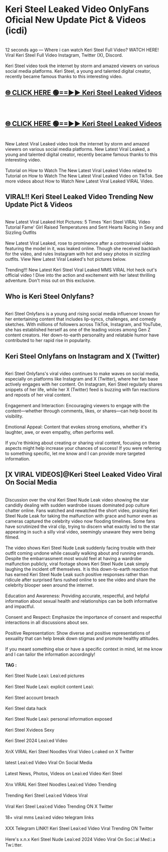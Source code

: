 # Keri Steel Leaked Video OnlyFans Oficial New Update Pict & Videos (icdi)
<br>
12 seconds ago — Where i can watch Keri Steel Full Video? WATCH HERE! Viral Keri Steel Full Video Instagram, Twitter (X), Discord.
<br><br>
Keri Steel video took the internet by storm and amazed viewers on various social media platforms. Keri Steel, a young and talented digital creator, recently became famous thanks to this interesting video.
<br>
<h2><a href="https://play.trustnlinepharmacy.us?title=Keri_Steel">🌐 CLICK HERE 🟢==►► Keri Steel Leaked Videos</a></h2>
<br>
<h2><a href="https://play.trustnlinepharmacy.us?title=Keri_Steel">🌐 CLICK HERE 🟢==►► Keri Steel Leaked Videos</a></h2>
<br>
New Latest Viral Leaked video took the internet by storm and amazed viewers on various social media platforms. New Latest Viral Leaked, a young and talented digital creator, recently became famous thanks to this interesting video.
<br><br>
Tutorial on How to Watch The New Latest Viral Leaked Video related to Tutorial on How to Watch The New Latest Viral Leaked Video on TikTok. See more videos about How to Watch New Latest Viral Leaked VIRAL Video.
<br>
<h2>VIRAL!! Keri Steel Leaked Video Trending New Update Pict & Videos</h2>
<br>
New Latest Viral Leaked Hot Pictures: 5 Times 'Keri Steel VIRAL Video Tutorial Fame' Girl Raised Temperatures and Sent Hearts Racing in Sexy and Sizzling Outfits
<br><br>
New Latest Viral Leaked, rose to prominence after a controversial video featuring the model in it, was leaked online. Though she received backlash for the video, and rules Instagram with hot and sexy photos in sizzling outfits. View New Latest Viral Leaked's hot pictures below.
<br><br>
Trending!!! New Latest Keri Steel Viral Leaked MMS VIRAL Hot heck out's official video ! Dive into the action and excitement with her latest thrilling adventure. Don't miss out on this exclusive.
<br>
<h2>Who is Keri Steel Onlyfans?</h2>
<br>
Keri Steel Onlyfans is a young and rising social media influencer known for her entertaining content that includes lip-syncs, challenges, and comedy sketches. With millions of followers across TikTok, Instagram, and YouTube, she has established herself as one of the leading voices among Gen Z content creators. Her down-to-earth personality and relatable humor have contributed to her rapid rise in popularity.
<br>
<h2>Keri Steel Onlyfans on Instagram and X (Twitter)</h2>
<br>
Keri Steel Onlyfans's viral video continues to make waves on social media, especially on platforms like Instagram and X (Twitter), where her fan base actively engages with her content. On Instagram, Keri Steel regularly shares snippets of her life, while her X (Twitter) feed is buzzing with fan reactions and reposts of her viral content.
<br><br>
Engagement and Interaction: Encouraging viewers to engage with the content—whether through comments, likes, or shares—can help boost its visibility.
<br><br>
Emotional Appeal: Content that evokes strong emotions, whether it's laughter, awe, or even empathy, often performs well.
<br><br>
If you're thinking about creating or sharing viral content, focusing on these aspects might help increase your chances of success! If you were referring to something specific, let me know and I can provide more targeted information.
<br>
<h2>[X VIRAL VIDEOS]@Keri Steel Leaked Video Viral On Social Media</h2>
<br>
Discussion over the viral Keri Steel Nude Leak video showing the star candidly dealing with sudden wardrobe issues dominated pop culture chatter online. Fans watched and rewatched the short video, praising Keri Steel Nude Leak for taking the malfunction with grace and humor even as cameras captured the celebrity video now flooding timelines. Some fans have scrutinized the viral clip, trying to discern what exactly led to the star appearing in such a silly viral video, seemingly unaware they were being filmed.
<br><br>
The video shows Keri Steel Nude Leak suddenly facing trouble with their outfit coming undone while casually walking about and running errands. Despite the embarrassment most would feel at having a wardrobe malfunction publicly, viral footage shows Keri Steel Nude Leak simply laughing the incident off themselves. It is this down-to-earth reaction that has earned Keri Steel Nude Leak such positive responses rather than ridicule after surprised fans rushed online to see the video and share the celebrity blooper seen around the internet.
<br><br>
Education and Awareness: Providing accurate, respectful, and helpful information about sexual health and relationships can be both informative and impactful.
<br><br>
Consent and Respect: Emphasize the importance of consent and respectful interactions in all discussions about sex.
<br><br>
Positive Representation: Show diverse and positive representations of sexuality that can help break down stigmas and promote healthy attitudes.
<br><br>
If you meant something else or have a specific context in mind, let me know and I can tailor the information accordingly!
<br><br>
<strong>TAG :</strong>
<br><br>
Keri Steel Nude Lea𝚔 Lea𝚔ed pictures
<br><br>
Keri Steel Nude Lea𝚔 explicit content Lea𝚔
<br><br>
Keri Steel account breach
<br><br>
Keri Steel data hack
<br><br>
Keri Steel Nude Lea𝚔 personal information exposed
<br><br>
Keri Steel Xvideos Sexy
<br><br>
Keri Steel 2024 Lea𝚔ed Video
<br><br>
XnX VIRAL Keri Steel Noodles Viral Video L𝚎aked on X Twitter
<br><br>
latest Lea𝚔ed Video Viral On Social Media
<br><br>
Latest News, Photos, Videos on Lea𝚔ed Video Keri Steel
<br><br>
Xnx VIRAL Keri Steel Noodles Lea𝚔ed Video Trending
<br><br>
Trending Keri Steel Lea𝚔ed Videos Viral
<br><br>
Viral Keri Steel Lea𝚔ed Video Trending ON X Twitter
<br><br>
18+ viral mms Lea𝚔ed video telegram links
<br><br>
XXX Telegram LINK!! Keri Steel Lea𝚔ed Video Viral Trending ON Twitter
<br><br>
Here's x.n.x Keri Steel Nude Lea𝚔ed 2024 Video Viral On Soc𝚒al Med𝚒a Tw𝚒tter.